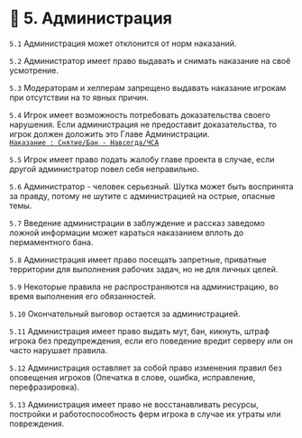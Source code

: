 <Pill name="📜 Термины" link="../terms" color="#868dcc"  />

# 🧰 5. Администрация

`5.1` Администрация может отклонится от норм наказаний.

`5.2` Администратор имеет право выдавать и снимать наказание на своё усмотрение.

`5.3` Модераторам и хелперам запрещено выдавать наказание игрокам при отсутствии на то явных причин.

`5.4` Игрок имеет возможность потребовать доказательства своего нарушения. Если администрация не предоставит доказательства, то игрок должен доложить это Главе Администрации.<br/>
[`Наказание : Снятие/Бан - Навсегда/ЧСА`](../terms#пуа)

`5.5` Игрок имеет право подать жалобу главе проекта в случае, если другой администратор повел себя неправильно.

`5.6` Администратор - человек серьезный. Шутка может быть воспринята за правду, потому не шутите с администрацией на острые, опасные темы.

`5.7` Введение администрации в заблуждение и рассказ заведомо ложной информации может караться наказанием вплоть до пермаментного бана.

`5.8` Администрация имеет право посещать запретные, приватные территории для выполнения рабочих задач, но не для личных целей.

`5.9` Некоторые правила не распространяются на администрацию, во время выполнения его обязанностей.

`5.10` Окончательный выговор остается за администрацией.

`5.11` Администрация имеет право выдать мут, бан, кикнуть, штраф игрока без предупреждения, если его поведение вредит серверу или он часто нарушает правила.

`5.12` Администрация оставляет за собой право изменения правил без оповещения игроков (Опечатка в слове, ошибка, исправление, перефразировка).

`5.13` Администрация имеет право не восстанавливать ресурсы, постройки и работоспособность ферм игрока в случае их утраты или повреждения.

<Pill name="📜 Термины" link="../terms" color="#868dcc"  />
